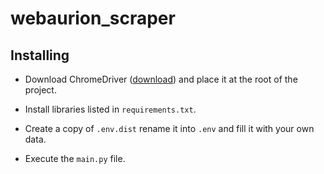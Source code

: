 # webaurion_scraper

## Installing

* Download ChromeDriver ([download](https://chromedriver.chromium.org/downloads)) and place it at the root of the project.

* Install libraries listed in `requirements.txt`.

* Create a copy of `.env.dist` rename it into `.env` and fill it with your own data.

* Execute the `main.py` file.
